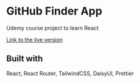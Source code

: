 # GitHub Finder App

Udemy course project to learn React

[Link to the live version](https://github-finder-chi-ten.vercel.app/)

## Built with

React, React Router, TailwindCSS, DaisyUI, Prettier
